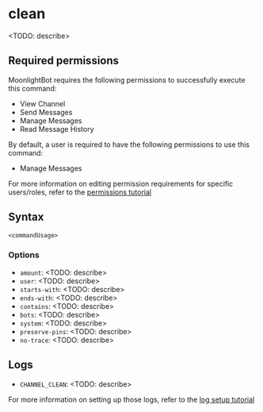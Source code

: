 # clean

<TODO: describe>

## Required permissions

MoonlightBot requires the following permissions to successfully execute this command:

* View Channel
* Send Messages
* Manage Messages
* Read Message History

By default, a user is required to have the following permissions to use this command:

* Manage Messages

For more information on editing permission requirements for specific users/roles, refer to the [permissions tutorial](<linkToPermissionsTutorial>)

## Syntax

```text
<commandUsage>
```

### Options

* `amount`: <TODO: describe>
* `user`: <TODO: describe>
* `starts-with`: <TODO: describe>
* `ends-with`: <TODO: describe>
* `contains`: <TODO: describe>
* `bots`: <TODO: describe>
* `system`: <TODO: describe>
* `preserve-pins`: <TODO: describe>
* `no-trace`: <TODO: describe>

## Logs

* `CHANNEL_CLEAN`: <TODO: describe>

For more information on setting up those logs, refer to the [log setup tutorial](<linkToLogTutorial>)